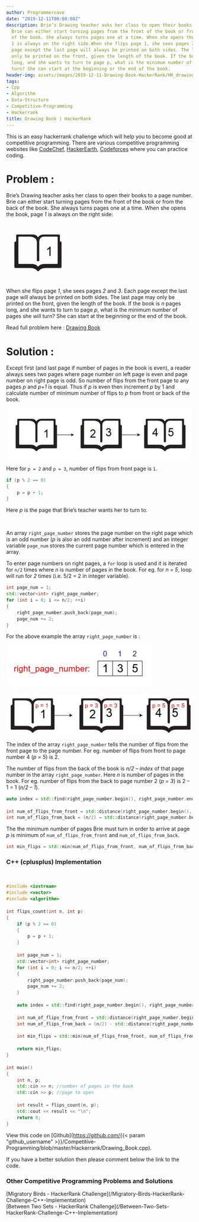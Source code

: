 ```yaml
---
author: Programmercave
date: "2019-12-11T00:00:00Z"
description: Brie’s Drawing teacher asks her class to open their books to a page number.
  Brie can either start turning pages from the front of the book or from the back
  of the book. She always turns pages one at a time. When she opens the book, page
  1 is always on the right side.When she flips page 1, she sees pages 2 and 3. Each
  page except the last page will always be printed on both sides. The last page may
  only be printed on the front, given the length of the book. If the book is n pages
  long, and she wants to turn to page p, what is the minimum number of pages she will
  turn? She can start at the beginning or the end of the book.
header-img: assets/images/2019-12-11-Drawing-Book-HackerRank/HR_drawingbook1.jpg
tags:
- Cpp
- Algorithm
- Data-Structure
- Competitive-Programming
- Hackerrank
title: Drawing Book | HackerRank
---
```




This is an easy hackerrank challenge which will help you to become good at competitive programming. There are various competitive programming websites like [CodeChef](https://www.codechef.com/), [HackerEarth](https://www.hackerearth.com/challenges/), [Codeforces](https://codeforces.com/) where you can practice coding.

<h1>Problem :</h1>

Brie’s Drawing teacher asks her class to open their books to a page number. Brie can either start turning pages from the front of the book or from the back of the book. She always turns pages one at a time. When she opens the book, page *1* is always on the right side:

![Drawing Book Hackerrank](/assets/images/2019-12-11-Drawing-Book-HackerRank/HR_drawingbook.jpg)

When she flips page *1*, she sees pages *2* and *3*. Each page except the last page will always be printed on both sides. The last page may only be printed on the front, given the length of the book. If the book is *n* pages long, and she wants to turn to page *p*, what is the minimum number of pages she will turn? She can start at the beginning or the end of the book.

Read full problem here : [Drawing Book](https://www.hackerrank.com/challenges/drawing-book/problem)

<h1>Solution :</h1>

Except first (and last page if number of pages in the book is even), a reader always sees two pages where page number on left page is even and page number on right page is odd. So number of flips from the front page to any pages *p* and *p+1* is equal. Thus if *p* is even then increment *p* by 1 and calculate number of minimum number of flips to *p* from front or back of the book. 

![Drawing Book Hackerrank](/assets/images/2019-12-11-Drawing-Book-HackerRank/HR_drawingbook1.jpg)

Here for `p = 2` and `p = 3`, number of flips from front page is `1`.

```cpp
if (p % 2 == 0)
{
    p = p + 1;
}
```

Here *p* is the page that Brie’s teacher wants her to turn to.

<br/>

An array `right_page_number` stores the page number on the right page which is an odd number (*p* is also an odd number after increment) and an integer variable `page_num` stores the current page number which is entered in the array.

To enter page numbers on right pages, a `for` loop is used and it is iterated for `n/2`  times where *n* is number of pages in the book. For eg. for *n = 5*, loop will run for *2* times (i.e. 5/2 = 2 in integer variable).

```cpp
int page_num = 1;
std::vector<int> right_page_number;
for (int i = 0; i <= n/2; ++i)
{
    right_page_number.push_back(page_num);
    page_num += 2;
}
```

For the above example the array `right_page_number` is :

![Drawing Book Hackerrank](/assets/images/2019-12-11-Drawing-Book-HackerRank/HR_drawingbook2.jpg)

![Drawing Book Hackerrank](/assets/images/2019-12-11-Drawing-Book-HackerRank/HR_drawingbook3.jpg)

The index of the array `right_page_number` tells the number of flips from the front page to the page number. For eg. number of flips from front to page number 4 (*p = 5*) is 2.

The number of flips from the back of the book is *n/2 – index* of that page number in the array `right_page_number`. Here *n* is number of pages in the book. For eg. number of flips from the back to page number 2 (*p = 3*) is 2 – 1 = 1 (*n/2 – 1*).

```cpp
auto index = std::find(right_page_number.begin(), right_page_number.end(), p);

int num_of_flips_from_front = std::distance(right_page_number.begin(), index);
int num_of_flips_from_back = (n/2) – std::distance(right_page_number.begin(), index);
```

The the minimum number of pages Brie must turn in order to arrive at page *p* is minimum of  `num_of_flips_from_front` and  `num_of_flips_from_back`.

```cpp
int min_flips = std::min(num_of_flips_from_front, num_of_flips_from_back);
```

<h3>C++ (cplusplus) Implementation</h3>

<br/>

```cpp
#include <iostream>
#include <vector>
#include <algorithm>

int flips_count(int n, int p) 
{
    if (p % 2 == 0)
    {
        p = p + 1;
    }

    int page_num = 1;
    std::vector<int> right_page_number;
    for (int i = 0; i <= n/2; ++i)
    {
        right_page_number.push_back(page_num);
        page_num += 2;
    }

    auto index = std::find(right_page_number.begin(), right_page_number.end(), p);

    int num_of_flips_from_front = std::distance(right_page_number.begin(), index);
	int num_of_flips_from_back = (n/2) - std::distance(right_page_number.begin(), index);

    int min_flips = std::min(num_of_flips_from_front, num_of_flips_from_back);

    return min_flips;
}

int main()
{
    int n, p;
    std::cin >> n; //number of pages in the book
    std::cin >> p; //page to open

    int result = flips_count(n, p);
    std::cout << result << "\n";
    return 0;
}
```

View this code on [Github](https://github.com/{{< param "github_username" >}}/Competitive-Programming/blob/master/Hackerrank/Drawing_Book.cpp).

If you have a better solution then please comment below the link to the code.

<h3>Other Competitive Programming Problems and Solutions</h3>
[Migratory Birds - HackerRank Challenge](/Migratory-Birds-HackerRank-Challenge-C++-Implementation)<br/>
[Between Two Sets - HackerRank Challenge](/Between-Two-Sets-HackerRank-Challenge-C++-Implementation)<br/>
